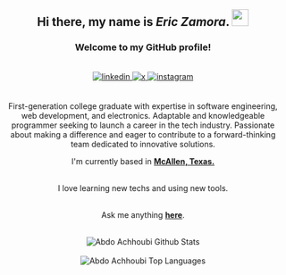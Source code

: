 <div align="center">
  <h2>
    Hi there, my name is <em>Eric Zamora</em>. 
    <img src="https://media.tenor.com/SNL9_xhZl9oAAAAi/waving-hand-joypixels.gif" width="30">
  </h2>
  <h3>Welcome to my GitHub profile!</h3>
  <br />
  <a href="https://www.linkedin.com/in/eric-zamora-8sf/" target="_blank">
    <img src=https://img.shields.io/badge/linkedin-%2300acee.svg?color=405DE6&style=for-the-badge&logo=linkedin&logoColor=white alt=linkedin style="margin-bottom: 5px;" />
  </a>
  <a href="https://twitter.com/ericzamoratech" target="_blank">
    <img src=https://img.shields.io/badge/twitter-%2300acee.svg?color=1D9BF0&style=for-the-badge&logo=x&logoColor=white alt=x style="margin-bottom: 5px;" />
  </a>
  <a href="https://www.instagram.com/ericzamoratech/" target="_blank">
    <img src=https://img.shields.io/badge/instagram-%2300acee.svg?color=E84476&style=for-the-badge&logo=instagram&logoColor=white alt=instagram style="margin-bottom: 5px;" />
  </a>
<br />
<br />

First-generation college graduate with expertise in software engineering, web development, and electronics. Adaptable and knowledgeable programmer seeking to launch a career in the tech industry. Passionate about making a difference and eager to contribute to a forward-thinking team dedicated to innovative solutions.
<br />

I'm currently based in **[McAllen, Texas.](https://www.google.com/maps/place/McAllen,+TX/@26.2261125,-98.3390413,12z/data=!3m1!4b1!4m6!3m5!1s0x866576324d9637df:0x2f1d39a9b52c0eb8!8m2!3d26.2034071!4d-98.2300124!16zL20vMDEwM2hw?entry=ttu)**

<br />
I love learning new techs and using new tools.
<br />
<br />

Ask me anything **[here](mailto:abdo.achhoubi3@gmail.com)**. 
<br />
<br />

<img align="center" src="https://github-readme-stats.vercel.app/api?username=eric-zamora&include_all_commits=true&count_private=true&show_icons=true&line_height=30&title_color=CDB4DB&icon_color=CDB4DB&text_color=D3D3D3&bg_color=0A0A0A" alt="Abdo Achhoubi Github Stats">
<br />
<br />
<img src="https://github-readme-stats.vercel.app/api/top-langs/?username=eric-zamora&layout=compact&theme=dark&bg_color=0A0A0A" alt="Abdo Achhoubi Top Languages"/>
<br />
<br />
<br />

